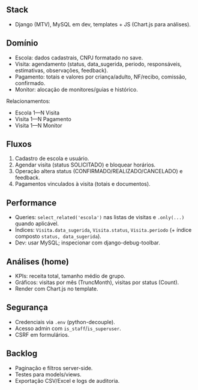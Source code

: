 ## Stack
- Django (MTV), MySQL em dev, templates + JS (Chart.js para análises).

## Domínio
- Escola: dados cadastrais, CNPJ formatado no save.
- Visita: agendamento (status, data_sugerida, periodo, responsáveis, estimativas, observações, feedback).
- Pagamento: totais e valores por criança/adulto, NF/recibo, comissão, confirmado.
- Monitor: alocação de monitores/guias e histórico.

Relacionamentos:
- Escola 1—N Visita
- Visita 1—N Pagamento 
- Visita 1—N Monitor 

## Fluxos
1. Cadastro de escola e usuário.
2. Agendar visita (status SOLICITADO) e bloquear horários.
3. Operação altera status (CONFIRMADO/REALIZADO/CANCELADO) e feedback.
4. Pagamentos vinculados à visita (totais e documentos).

## Performance
- Queries: `select_related('escola')` nas listas de visitas e `.only(...)` quando aplicável.
- Índices: `Visita.data_sugerida`, `Visita.status`, `Visita.periodo` (+ índice composto `status, data_sugerida`).
- Dev: usar MySQL; inspecionar com django-debug-toolbar.

## Análises (home)
- KPIs: receita total, tamanho médio de grupo.
- Gráficos: visitas por mês (TruncMonth), visitas por status (Count).
- Render com Chart.js no template.

## Segurança
- Credenciais via `.env` (python-decouple).
- Acesso admin com `is_staff`/`is_superuser`.
- CSRF em formulários.

## Backlog
- Paginação e filtros server-side.
- Testes para models/views.
- Exportação CSV/Excel e logs de auditoria.